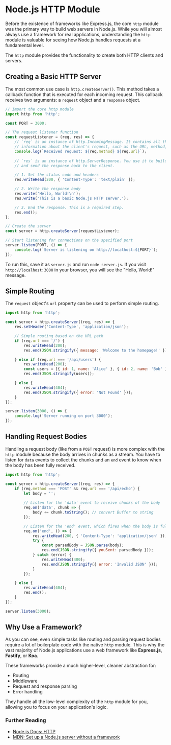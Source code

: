 # Node.js HTTP Module

Before the existence of frameworks like Express.js, the core `http` module was the primary way to build web servers in Node.js. While you will almost always use a framework for real applications, understanding the `http` module is valuable for seeing how Node.js handles requests at a fundamental level.

The `http` module provides the functionality to create both HTTP clients and servers.

## Creating a Basic HTTP Server

The most common use case is `http.createServer()`. This method takes a callback function that is executed for each incoming request. This callback receives two arguments: a `request` object and a `response` object.

```javascript
// Import the core http module
import http from 'http';

const PORT = 3000;

// The request listener function
const requestListener = (req, res) => {
    // `req` is an instance of http.IncomingMessage. It contains all the
    // information about the client's request, such as the URL, method, and headers.
    console.log(`Received request: ${req.method} ${req.url}`);
    
    // `res` is an instance of http.ServerResponse. You use it to build
    // and send the response back to the client.

    // 1. Set the status code and headers
    res.writeHead(200, { 'Content-Type': 'text/plain' });

    // 2. Write the response body
    res.write('Hello, World!\n');
    res.write('This is a basic Node.js HTTP server.');

    // 3. End the response. This is a required step.
    res.end();
};

// Create the server
const server = http.createServer(requestListener);

// Start listening for connections on the specified port
server.listen(PORT, () => {
    console.log(`Server is listening on http://localhost:${PORT}`);
});
```

To run this, save it as `server.js` and run `node server.js`. If you visit `http://localhost:3000` in your browser, you will see the "Hello, World!" message.

## Simple Routing

The `request` object's `url` property can be used to perform simple routing.

```javascript
import http from 'http';

const server = http.createServer((req, res) => {
    res.setHeader('Content-Type', 'application/json');

    // Simple routing based on the URL path
    if (req.url === '/') {
        res.writeHead(200);
        res.end(JSON.stringify({ message: 'Welcome to the homepage!' }));

    } else if (req.url === '/api/users') {
        res.writeHead(200);
        const users = [{ id: 1, name: 'Alice' }, { id: 2, name: 'Bob' }];
        res.end(JSON.stringify(users));

    } else {
        res.writeHead(404);
        res.end(JSON.stringify({ error: 'Not Found' }));
    }
});

server.listen(3000, () => {
    console.log('Server running on port 3000');
});
```

## Handling Request Bodies

Handling a request body (like from a `POST` request) is more complex with the `http` module because the body arrives in chunks as a stream. You have to listen for `data` events to collect the chunks and an `end` event to know when the body has been fully received.

```javascript
import http from 'http';

const server = http.createServer((req, res) => {
    if (req.method === 'POST' && req.url === '/api/echo') {
        let body = '';
        
        // Listen for the 'data' event to receive chunks of the body
        req.on('data', chunk => {
            body += chunk.toString(); // convert Buffer to string
        });

        // Listen for the 'end' event, which fires when the body is fully received
        req.on('end', () => {
            res.writeHead(200, { 'Content-Type': 'application/json' });
            try {
                const parsedBody = JSON.parse(body);
                res.end(JSON.stringify({ youSent: parsedBody }));
            } catch (error) {
                res.writeHead(400);
                res.end(JSON.stringify({ error: 'Invalid JSON' }));
            }
        });

    } else {
        res.writeHead(404);
        res.end();
    }
});

server.listen(3000);
```

## Why Use a Framework?

As you can see, even simple tasks like routing and parsing request bodies require a lot of boilerplate code with the native `http` module. This is why the vast majority of Node.js applications use a web framework like **Express.js**, **Fastify**, or **Koa**.

These frameworks provide a much higher-level, cleaner abstraction for:
*   Routing
*   Middleware
*   Request and response parsing
*   Error handling

They handle all the low-level complexity of the `http` module for you, allowing you to focus on your application's logic.

<div class="further-reading">
<h3>Further Reading</h3>
<ul>
  <li><a href="https://nodejs.org/api/http.html" target="_blank" rel="noopener noreferrer">Node.js Docs: HTTP</a></li>
  <li><a href="https://developer.mozilla.org/en-US/docs/Learn/Server-side/Node_server_without_framework" target="_blank" rel="noopener noreferrer">MDN: Set up a Node.js server without a framework</a></li>
</ul>
</div>